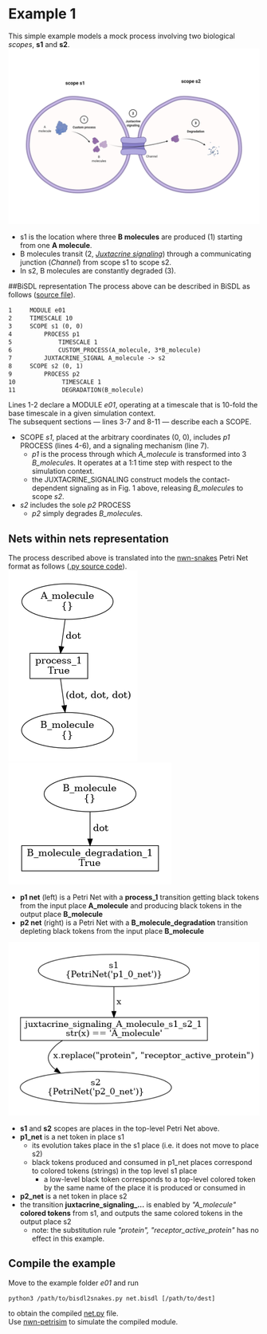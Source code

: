 # Example 1
This simple example models a mock process involving two biological *scopes*, **s1** and **s2**.  
![Fig. 1](e01.png "Example 1 process illustration.")   
* s1 is the location where three **B molecules** are produced (1) starting from one **A molecule**.
* B molecules transit (2, [*Juxtacrine signaling*](https://en.wikipedia.org/wiki/Juxtacrine_signalling)) through a 
  communicating junction (*Channel*) from scope s1 to scope s2.
* In s2, B molecules are constantly degraded (3).  

##BiSDL representation
The process above can be described in BiSDL as follows ([source file](net.bisdl)).  
```
1     MODULE e01
2     TIMESCALE 10
3     SCOPE s1 (0, 0)
4         PROCESS p1
5             TIMESCALE 1
6             CUSTOM_PROCESS(A_molecule, 3*B_molecule)
7         JUXTACRINE_SIGNAL A_molecule -> s2
8     SCOPE s2 (0, 1)
9         PROCESS p2
10             TIMESCALE 1
11             DEGRADATION(B_molecule)
```

Lines 1-2 declare a MODULE *e01*, operating at a timescale that is 10-fold the base timescale in a given 
simulation context.  
The subsequent sections &mdash; lines 3-7 and 8-11 &mdash; describe each a SCOPE.
* SCOPE *s1*, placed at the arbitrary coordinates (0, 0), includes *p1* PROCESS (lines 4-6), and a signaling 
  mechanism (line 7).   
  * *p1* is the process through which *A_molecule* is transformed into 3 *B_molecule*s. It operates 
    at a 1:1 time step with respect to the simulation context.
  * the JUXTACRINE_SIGNALING construct models the contact-dependent signaling as in Fig. 1 above, releasing 
    *B_molecule*s to scope *s2*.
* *s2* includes the sole *p2* PROCESS
  * *p2* simply degrades *B_molecule*s.

## Nets within nets representation
The process described above is translated into the [nwn-snakes](https://github.com/leonardogian/nwn-snakes) 
Petri Net format as follows ([.py source code](net.py)).   
![process_1](topology/E01_p1_0_net.png) ![process_2](topology/E01_p2_0_net.png) 
* **p1 net** (left) is a Petri Net with a **process_1** transition getting black tokens from the input place **A_molecule**
and producing black tokens in the output place **B_molecule**
* **p2 net** (right) is a Petri Net with a **B_molecule_degradation** transition depleting black tokens from the input 
place **B_molecule**

![](topology/E01_e01_net.png)  
* **s1** and **s2** scopes are places in the top-level Petri Net above.
* **p1_net** is a net token in place s1
  * its evolution takes place in the s1 place (i.e. it does not move to place s2)
  * black tokens produced and consumed in p1_net places correspond to colored tokens (strings) in the top level s1 place
    * a low-level black token corresponds to a top-level colored token by the same name of the place it is produced or 
    consumed in
* **p2_net** is a net token in place s2
* the transition **juxtacrine_signaling_...** is enabled by *"A_molecule"* **colored tokens** from s1, and outputs the 
same colored tokens in the output place s2
  * note: the substitution rule *"protein", "receptor_active_protein"* has no effect in this example.

## Compile the example
Move to the example folder *e01* and run
```shell
python3 /path/to/bisdl2snakes.py net.bisdl [/path/to/dest]
```
to obtain the compiled [net.py](net.py) file.  
Use [nwn-petrisim](https://github.com/leonardogian/nwn-petrisim) to simulate the compiled module.
